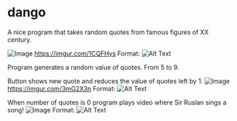 # dango
A nice program that takes random quotes from famous figures of XX century.

![Image](https://imgur.com/1CQFHys)
https://imgur.com/1CQFHys
Format: ![Alt Text](url)

Program generates a random value of quotes. From 5 to 9.

Button shows new quote and reduces the value of quotes left by 1.
![Image](https://imgur.com/3mG2X3n)
https://imgur.com/3mG2X3n
Format: ![Alt Text](url)

When number of quotes is 0 program plays video where Sir Ruslan sings a song!
![Image](https://imgur.com/941OXnb)
Format: ![Alt Text](url)
